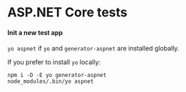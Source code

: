 # ASP.NET Core tests

#### Init a new test app
`yo aspnet` if `yo` and `generator-aspnet` are installed globally.

If you prefer to install `yo` locally:

```
npm i -D -E yo generator-aspnet
node_modules/.bin/yo aspnet
```
